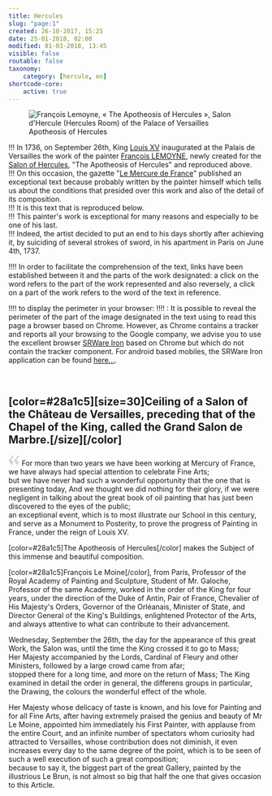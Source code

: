 ```yaml
---
title: Hercules
slug: "page:1"
created: 26-10-2017, 15:25
date: 25-01-2018, 02:00
modified: 01-03-2018, 13:45
visible: false
routable: false
taxonomy:
    category: [hercule, en]
shortcode-core:
    active: true
---
```

<figure><picture>
<source
media="(min-width: 959px)"
sizes="(max-width: 767px) 98vw, (min-width: 959px) 50vw, 86vw"
srcset="
/user/sites/docs/pages/01.home/02.versailles/01.palais/01.hercule/01.hercule_1/hercule-640.webp 640w,
/user/sites/docs/pages/01.home/02.versailles/01.palais/01.hercule/01.hercule_1/hercule_700x573.webp 700w,
/user/sites/docs/pages/01.home/02.versailles/01.palais/01.hercule/01.hercule_1/hercule-840.webp 840w,
/user/sites/docs/pages/01.home/02.versailles/01.palais/01.hercule/01.hercule_1/hercule-1280.webp 1280w,
/user/sites/docs/pages/01.home/02.versailles/01.palais/01.hercule/01.hercule_1/hercule-1600.webp 1600w,
/user/sites/docs/pages/01.home/02.versailles/01.palais/01.hercule/01.hercule_1/hercule-1920.webp 1920w"
type="image/webp" />
<source
sizes="(max-width: 767px) 98vw, (min-width: 959px) 50vw, 86vw"
srcset="
/user/sites/docs/pages/01.home/02.versailles/01.palais/01.hercule/01.hercule_1/hercule-focus-280.webp 280w,
/user/sites/docs/pages/01.home/02.versailles/01.palais/01.hercule/01.hercule_1/hercule-focus-380.webp 380w,
/user/sites/docs/pages/01.home/02.versailles/01.palais/01.hercule/01.hercule_1/hercule-focus-480.webp 480w,
/user/sites/docs/pages/01.home/02.versailles/01.palais/01.hercule/01.hercule_1/hercule-focus-640.webp 640w,
/user/sites/docs/pages/01.home/02.versailles/01.palais/01.hercule/01.hercule_1/hercule-focus_700x573.webp 700w,
/user/sites/docs/pages/01.home/02.versailles/01.palais/01.hercule/01.hercule_1/hercule-focus-840.webp 840w"
type="image/webp" />
<source
media="(min-width: 959px)"
sizes="(max-width: 767px) 98vw, (min-width: 959px) 50vw, 86vw"
srcset="
/user/sites/docs/pages/01.home/02.versailles/01.palais/01.hercule/01.hercule_1/hercule-640.jpg 640w,
/user/sites/docs/pages/01.home/02.versailles/01.palais/01.hercule/01.hercule_1/hercule_700x562.jpg 700w,
/user/sites/docs/pages/01.home/02.versailles/01.palais/01.hercule/01.hercule_1/hercule-840.jpg 840w,
/user/sites/docs/pages/01.home/02.versailles/01.palais/01.hercule/01.hercule_1/hercule-1280.jpg 1280w,
/user/sites/docs/pages/01.home/02.versailles/01.palais/01.hercule/01.hercule_1/hercule-1600.jpg 1600w,
/user/sites/docs/pages/01.home/02.versailles/01.palais/01.hercule/01.hercule_1/hercule-1920.jpg 1920w" />
<img src="/user/sites/docs/pages/01.home/02.versailles/01.palais/01.hercule/01.hercule_1/hercule-focus_700x562.jpg" alt="François Lemoyne, « The Apotheosis of Hercules », Salon d'Hercule (Hercules Room) of the Palace of Versailles" title="François Lemoyne, « The Apotheosis of Hercules », Salon d'Hercule (Hercules Room) of the Palace of Versailles"
sizes="(max-width: 767px) 98vw, (min-width: 959px) 50vw, 86vw"
srcset="
/user/sites/docs/pages/01.home/02.versailles/01.palais/01.hercule/01.hercule_1/hercule-focus-280.jpg 280w,
/user/sites/docs/pages/01.home/02.versailles/01.palais/01.hercule/01.hercule_1/hercule-focus-380.jpg 380w,
/user/sites/docs/pages/01.home/02.versailles/01.palais/01.hercule/01.hercule_1/hercule-focus-480.jpg 480w,
/user/sites/docs/pages/01.home/02.versailles/01.palais/01.hercule/01.hercule_1/hercule-focus-640.jpg 640w,
/user/sites/docs/pages/01.home/02.versailles/01.palais/01.hercule/01.hercule_1/hercule-focus_700x562.jpg 700w,
/user/sites/docs/pages/01.home/02.versailles/01.palais/01.hercule/01.hercule_1/hercule-focus-840.jpg 840w" />
</picture><figcaption>Apotheosis of Hercules</figcaption></figure>

!!! In 1736, on September 26th, King [Louis XV][1] inaugurated at the Palais de Versailles the work of the painter [François LEMOYNE][2], newly created for the [Salon of Hercules][4], "The Apotheosis of Hercules" and reproduced above.  
!!! On this occasion, the gazette "[Le Mercure de France][5]" published an exceptional text because probably written by the painter himself which tells us about the conditions that presided over this work and also of the detail of its composition.  
!!! It is this text that is reproduced below.  
!!! This painter's work is exceptional for many reasons and especially to be one of his last.   
!!! Indeed, the artist decided to put an end to his days shortly after achieving it, by suiciding of several strokes of sword, in his apartment in Paris on June 4th, 1737.

!!!! In order to facilitate the comprehension of the text, links have been established between it and the parts of the work designated: a click on the word refers to the part of the work represented and also reversely, a click on a part of the work refers to the word of the text in reference.

!!!! to display the perimeter in your browser:
!!!! : It is possible to reveal the perimeter of the part of the image designated in the text using to read this page a browser based on Chrome. However, as Chrome contains a tracker and reports all your browsing to the Google company, we advise you to use the excellent browser [SRWare Iron][3] based on Chrome but which do not contain the tracker component. For android based mobiles, the SRWare Iron application can be found [here...][6].

<br>

## [color=#28a1c5][size=30]**Ceiling of a Salon of the Château de Versailles, preceding that of the Chapel of the King, called the Grand Salon de Marbre.**[/size][/color]  

<span><svg xmlns="http://www.w3.org/2000/svg" width="22px" height="22px" viewBox="0 0 78 78" fill="lightgrey" opacity="1"><path d="M76.5 9.0009L57.0898 32.605c-.88226 1.10283-.88226 1.54397-.88226 1.76454 0 1.10286 1.76455 3.30857 2.8674 4.632l13.0167 14.99877L61.50123 74.9545 50.4727 59.51456c-2.87047-3.97028-10.80793-15.88413-10.80793-19.19267 0-1.76458.6617-2.4263 6.6171-9.7051C60.8395 12.74754 63.04522 10.98297 70.98575 3.0455L76.5 9.00092zm-38.16172 0L18.9281 32.605c-.88228 1.10283-.88228 1.54397-.88228 1.76454 0 1.10286 1.76457 3.30857 2.86742 4.632L33.92688 54.0003 23.3395 74.9545 12.30793 59.51456C9.44053 55.54428 1.5 43.63043 1.5 40.3219c0-1.76458.6617-2.4263 6.6171-9.7051C22.67475 12.74754 24.88043 10.98297 32.82097 3.0455l5.51732 5.9554z"/></svg></span> 
For more than two years we have been working at Mercury of France, 
we have always had special attention to celebrate Fine Arts;  
but we have never had such a wonderful opportunity that the one that is presenting today, 
And we thought we did nothing for their glory, if we were negligent in talking about the great book of oil painting that has just been discovered to the eyes of the public;  
an exceptional event, which is to most illustrate our School in this century, and serve as a Monument to Posterity, to prove the progress of Painting in France, under the reign of Louis XV.

[color=#28a1c5]The Apotheosis of Hercules[/color] makes the Subject of this immense and beautiful composition.

[color=#28a1c5]François Le Moine[/color], from Paris, Professor of the Royal Academy of Painting and Sculpture, Student of Mr. Galoche, Professor of the same Academy, worked in the order of the King for four years, under the direction of the Duke of Antin, Pair of France, Chevalier of His Majesty's Orders, Governor of the Orléanais, Minister of State, and Director General of the King's Buildings, enlightened Protector of the Arts, and always attentive to what can contribute to their advancement.

Wednesday, September the 26th, the day for the appearance of this great Work, the Salon was, until the time the King crossed it to go to Mass;  
Her Majesty accompanied by the Lords, Cardinal of Fleury and other Ministers, followed by a large crowd came from afar;  
stopped there for a long time, and more on the return of Mass;
The King examined in detail the order in general, the differens groups in particular, the Drawing, the colours the wonderful effect of the whole.

Her Majesty whose delicacy of taste is known, and his love for Painting and for all Fine Arts, 
after having extremely praised the genius and beauty of Mr Le Moine, 
appointed him immediately his First Painter, with applause from the entire Court, and an infinite number of spectators whom curiosity had attracted to Versailles, 
whose contribution does not diminish, it even increases every day to the same degree of the point, which is to be seen of such a well execution of such a great composition;  
because to say it, the biggest part of the great Gallery, painted by the illustrious Le Brun, is not almost so big that half the one that gives occasion to this Article.

[1]: https://en.wikipedia.org/wiki/Louis_XV_of_France "https://en.wikipedia.org/wiki/Louis XV of France"

[2]: https://en.wikipedia.org/wiki/François_Lemoyne "https://en.wikipedia.org/wiki/François_Lemoyne"

[3]: https://www.srware.net/en/software_srware_iron_download.php "https://www.srware.net/en/software_srware_iron_download.php"

[4]: https://en.wikipedia.org/wiki/Salon_d%27Hercule "https://en.wikipedia.org/wiki/Salon d'Hercule"
[5]: https://en.wikipedia.org/wiki/Mercure_de_France "https://en.wikipedia.org/wiki/Mercure_de_France"
[6]: https://play.google.com/store/apps/details?id=org.iron.srware&hl=en "https://play.google.com/store/apps/details?id=org.iron.srware&hl=en"